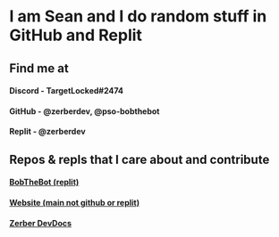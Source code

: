 # I am Sean and I do random stuff in GitHub and Replit

## Find me at
#### Discord - TargetLocked#2474
#### GitHub - @zerberdev, @pso-bobthebot
#### Replit - @zerberdev

## Repos & repls that I care about and contribute
#### [BobTheBot (replit)](https://repl.it/@jwklong/BobTheBot)
#### [Website (main not github or replit)](https://eCodingBox.github.io)
#### [Zerber DevDocs](https://zerberdev.github.io/docs)